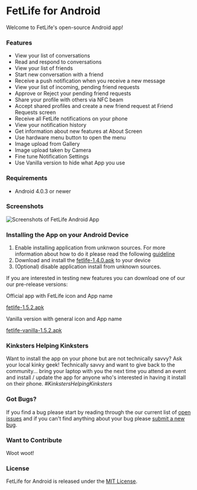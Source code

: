 # FetLife for Android

Welcome to FetLife's open-source Android app!

### Features

- View your list of conversations
- Read and respond to conversations
- View your list of friends
- Start new conversation with a friend
- Receive a push notification when you receive a new message
- View your list of incoming, pending friend requests
- Approve or Reject your pending friend requests
- Share your profile with others via NFC beam
- Accept shared profiles and create a new friend request at Friend Requests screen
- Receive all FetLife notifications on your phone 
- View your notification history
- Get information about new features at About Screen
- Use hardware menu button to open the menu
- Image upload from Gallery
- Image upload taken by Camera
- Fine tune Notification Settings
- Use Vanilla version to hide what App you use

### Requirements

- Android 4.0.3 or newer

### Screenshots

![Screenshots of FetLife Android App](https://cloud.githubusercontent.com/assets/22100/14687516/d31bdad2-06f2-11e6-8e86-979d49a67ad3.png)


### Installing the App on your Android Device

1. Enable installing application from unknwon sources.
For more information about how to do it please read the following [guideline](https://developer.android.com/distribute/tools/open-distribution.html#unknown-sources)
2. Download and install the [fetlife-1.4.0.apk](https://github.com/fetlife/fetlife-android/releases/download/v1.4.0/fetlife-1.4.0.apk) to your device
3. (Optional) disable application install from unknown sources.

If you are interested in testing new features you can download one of our our pre-release versions:

Official app with FetLife icon and App name

[fetlife-1.5.2.apk](https://github.com/fetlife/android/releases/download/v1.5.2/fetlife-1.5.2.apk)

Vanilla version with general icon and App name

[fetlife-vanilla-1.5.2.apk](https://github.com/fetlife/android/releases/download/v1.5.2/fetlife-vanilla-1.5.2.apk)


### Kinksters Helping Kinksters

Want to install the app on your phone but are not technically savvy? Ask your local kinky geek! Technically savvy and want to give back to the community... bring your laptop with you the next time you attend an event and install / update the app for anyone who's interested in having it install on their phone. *#KinkstersHelpingKinksters*


### Got Bugs?

If you find a bug please start by reading through the our current list of [open issues](https://github.com/fetlife/fetlife-android/issues) and if you can't find anything about your bug please [submit a new bug](https://github.com/fetlife/fetlife-android/issues/new).


### Want to Contribute

Woot woot!


### License

FetLife for Android is released under the [MIT License](http://www.opensource.org/licenses/MIT).
